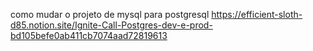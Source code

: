 como mudar o projeto de mysql para postgresql
https://efficient-sloth-d85.notion.site/Ignite-Call-Postgres-dev-e-prod-bd105befe0ab411cb7074aad72819613